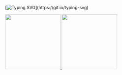 [![Typing SVG](https://readme-typing-svg.demolab.com?font=Montserrat&pause=1000&color=000000&width=435&lines=%E2%9C%A8+Ol%C3%A1+mundo!+Meu+nome+%C3%A9+Leila+Brum%E2%9C%A8;%F0%9F%91%A9%F0%9F%8F%BB%E2%80%8D%F0%9F%92%BB+Tenho+20+anos+e+estudo+ADS+na+FATEC;%F0%9F%98%8A+Prazer+em+conhec%C3%AA-los!;%F0%9F%A4%97+Sejam+bem-vindos!)](https://git.io/typing-svg)

<div>
	<a href="https://github.com/LeilaBrum">
	<img height="180em" src="https://github-readme-stats.vercel.app/api?username=leilabrum&show_icons=true&theme=transparent&include_all_commits=true&count_private=true"/>
	<img height="180em" src="https://github-readme-stats.vercel.app/api/top-langs/?username=leilabrum&layout=compact&langs_count=16&theme=transparent"/>
<div>
